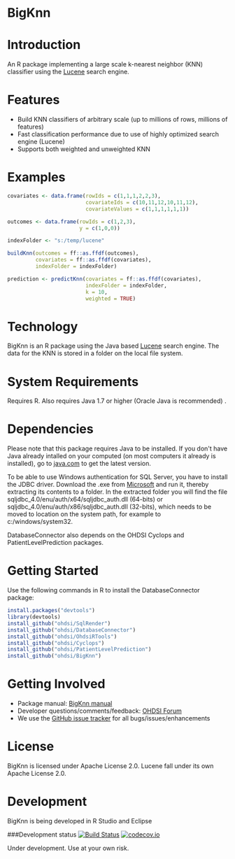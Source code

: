 BigKnn
======

Introduction
============
An R package implementing a large scale k-nearest neighbor (KNN) classifier using the [Lucene](https://lucene.apache.org/) search engine.

Features
========
- Build KNN classifiers of arbitrary scale (up to millions of rows, millions of features)
- Fast classification performance due to use of highly optimized search engine (Lucene)
- Supports both weighted and unweighted KNN

Examples
========
```r
covariates <- data.frame(rowIds = c(1,1,1,2,2,3),
                         covariateIds = c(10,11,12,10,11,12),
                         covariateValues = c(1,1,1,1,1,1))

outcomes <- data.frame(rowIds = c(1,2,3),
                       y = c(1,0,0))

indexFolder <- "s:/temp/lucene"

buildKnn(outcomes = ff::as.ffdf(outcomes),
         covariates = ff::as.ffdf(covariates),
         indexFolder = indexFolder)

prediction <- predictKnn(covariates = ff::as.ffdf(covariates),
                         indexFolder = indexFolder,
                         k = 10,
                         weighted = TRUE)
```

Technology
============
BigKnn is an R package using the Java based [Lucene](https://lucene.apache.org/) search engine. The data for the KNN is stored in a folder on the local file system.

System Requirements
===================
Requires R. Also requires Java 1.7 or higher (Oracle Java is recommended) .

Dependencies
============
Please note that this package requires Java to be installed. If you don't have Java already intalled on your computed (on most computers it already is installed), go to [java.com](http://java.com) to get the latest version.

To be able to use Windows authentication for SQL Server, you have to install the JDBC driver. Download the .exe from [Microsoft](http://www.microsoft.com/en-us/download/details.aspx?displaylang=en&id=11774) and run it, thereby extracting its contents to a folder. In the extracted folder you will find the file sqljdbc_4.0/enu/auth/x64/sqljdbc_auth.dll (64-bits) or sqljdbc_4.0/enu/auth/x86/sqljdbc_auth.dll (32-bits), which needs to be moved to location on the system path, for example to c:/windows/system32.

DatabaseConnector also depends on the OHDSI Cyclops and PatientLevelPrediction packages.


Getting Started
===============
Use the following commands in R to install the DatabaseConnector package:

  ```r
install.packages("devtools")
library(devtools)
install_github("ohdsi/SqlRender") 
install_github("ohdsi/DatabaseConnector") 
install_github("ohdsi/OhdsiRTools") 
install_github("ohdsi/Cyclops") 
install_github("ohdsi/PatientLevelPrediction") 
install_github("ohdsi/BigKnn") 
  ```

Getting Involved
=============
* Package manual: [BigKnn manual](https://raw.githubusercontent.com/OHDSI/BigKnn/master/extras/BigKnn.pdf) 
* Developer questions/comments/feedback: <a href="http://forums.ohdsi.org/c/developers">OHDSI Forum</a>
* We use the <a href="../../issues">GitHub issue tracker</a> for all bugs/issues/enhancements

License
=======
BigKnn is licensed under Apache License 2.0. Lucene fall under its own Apache License 2.0.

Development
===========
BigKnn is being developed in R Studio and Eclipse

###Development status
[![Build Status](https://travis-ci.org/OHDSI/BigKnn.svg?branch=master)](https://travis-ci.org/OHDSI/BigKnn)
[![codecov.io](https://codecov.io/github/OHDSI/BigKnn/coverage.svg?branch=master)](https://codecov.io/github/OHDSI/BigKnn?branch=master)

Under development. Use at your own risk.
